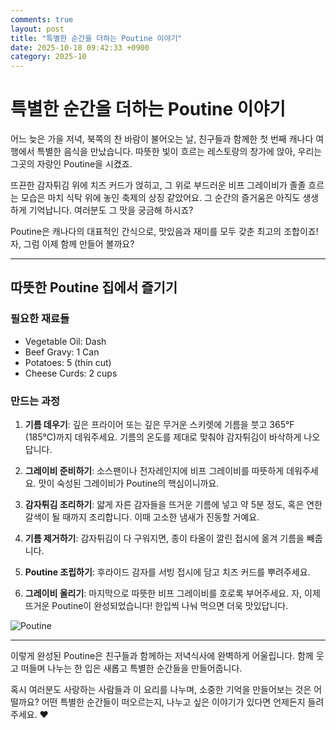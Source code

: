 ```yaml
---
comments: true
layout: post
title: "특별한 순간을 더하는 Poutine 이야기"
date: 2025-10-18 09:42:33 +0900
category: 2025-10
---
```


# 특별한 순간을 더하는 Poutine 이야기

어느 늦은 가을 저녁, 북쪽의 찬 바람이 불어오는 날, 친구들과 함께한 첫 번째 캐나다 여행에서 특별한 음식을 만났습니다. 따뜻한 빛이 흐르는 레스토랑의 창가에 앉아, 우리는 그곳의 자랑인 Poutine을 시켰죠. 

뜨끈한 감자튀김 위에 치즈 커드가 얹히고, 그 위로 부드러운 비프 그레이비가 졸졸 흐르는 모습은 마치 식탁 위에 놓인 축제의 상징 같았어요. 그 순간의 즐거움은 아직도 생생하게 기억납니다. 여러분도 그 맛을 궁금해 하시죠?

Poutine은 캐나다의 대표적인 간식으로, 맛있음과 재미를 모두 갖춘 최고의 조합이죠! 자, 그럼 이제 함께 만들어 볼까요? 

---

## 따뜻한 Poutine 집에서 즐기기

### 필요한 재료들

- Vegetable Oil: Dash
- Beef Gravy: 1 Can
- Potatoes: 5 (thin cut)
- Cheese Curds: 2 cups


### 만드는 과정

1. **기름 데우기**: 깊은 프라이어 또는 깊은 무거운 스키렛에 기름을 붓고 365°F (185°C)까지 데워주세요. 기름의 온도를 제대로 맞춰야 감자튀김이 바삭하게 나오답니다. 

2. **그레이비 준비하기**: 소스팬이나 전자레인지에 비프 그레이비를 따뜻하게 데워주세요. 맛이 숙성된 그레이비가 Poutine의 핵심이니까요.

3. **감자튀김 조리하기**: 얇게 자른 감자들을 뜨거운 기름에 넣고 약 5분 정도, 혹은 연한 갈색이 될 때까지 조리합니다. 이때 고소한 냄새가 진동할 거예요. 

4. **기름 제거하기**: 감자튀김이 다 구워지면, 종이 타올이 깔린 접시에 옮겨 기름을 빼줍니다. 

5. **Poutine 조립하기**: 후라이드 감자를 서빙 접시에 담고 치즈 커드를 뿌려주세요. 

6. **그레이비 올리기**: 마지막으로 따뜻한 비프 그레이비를 호로록 부어주세요. 자, 이제 뜨거운 Poutine이 완성되었습니다! 한입씩 나눠 먹으면 더욱 맛있답니다. 

![Poutine](https://www.themealdb.com/images/media/meals/uuyrrx1487327597.jpg)

---

이렇게 완성된 Poutine은 친구들과 함께하는 저녁식사에 완벽하게 어울립니다. 함께 웃고 떠들며 나누는 한 입은 새롭고 특별한 순간들을 만들어줍니다. 

혹시 여러분도 사랑하는 사람들과 이 요리를 나누며, 소중한 기억을 만들어보는 것은 어떨까요? 어떤 특별한 순간들이 떠오르는지, 나누고 싶은 이야기가 있다면 언제든지 들려주세요. ❤️